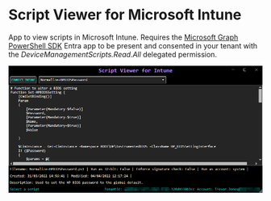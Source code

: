 # Script Viewer for Microsoft Intune
App to view scripts in Microsoft Intune. Requires the [Microsoft Graph PowerShell SDK](https://learn.microsoft.com/en-us/powershell/microsoftgraph/?view=graph-powershell-1.0) Entra app to be present and consented in your tenant with the *DeviceManagementScripts.Read.All* delegated permission.


![screenshot](ScreenshotNew.png?raw=true)
